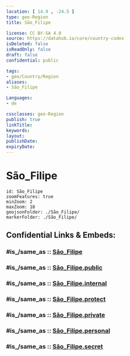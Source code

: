 ```yaml
---
location: [ 14.9 , -24.5 ] 
type: geo-Region
title: São_Filipe

license: CC BY-SA 4.0
source: https://datahub.io/core/country-codes
isDeleted: false
isReadOnly: false
draft: false
confidential: public

tags:
- geo/Country/Region
aliases:
- São_Filipe

Languages:
- de

cssclasses: geo-Region
publish: true
linkTitle: 
keywords: 
layout: 
publishDate: 
expiryDate: 
---
```


# São_Filipe

```leaflet
id: São_Filipe
zoomFeatures: true 
minZoom: 2 
maxZoom: 18
geojsonFolder: ./São_Filipe/
markerFolder: ./São_Filipe/
```


## Confidential Links & Embeds: 

### #is_/same_as :: [São_Filipe](/_Standards/Earth/Continent/Africa/Africa~West/Cape_Verde/municipalities~Cape_Verde/São_Filipe.md) 

### #is_/same_as :: [São_Filipe.public](/_public/Earth/Continent/Africa/Africa~West/Cape_Verde/municipalities~Cape_Verde/São_Filipe.public.md) 

### #is_/same_as :: [São_Filipe.internal](/_internal/Earth/Continent/Africa/Africa~West/Cape_Verde/municipalities~Cape_Verde/São_Filipe.internal.md) 

### #is_/same_as :: [São_Filipe.protect](/_protect/Earth/Continent/Africa/Africa~West/Cape_Verde/municipalities~Cape_Verde/São_Filipe.protect.md) 

### #is_/same_as :: [São_Filipe.private](/_private/Earth/Continent/Africa/Africa~West/Cape_Verde/municipalities~Cape_Verde/São_Filipe.private.md) 

### #is_/same_as :: [São_Filipe.personal](/_personal/Earth/Continent/Africa/Africa~West/Cape_Verde/municipalities~Cape_Verde/São_Filipe.personal.md) 

### #is_/same_as :: [São_Filipe.secret](/_secret/Earth/Continent/Africa/Africa~West/Cape_Verde/municipalities~Cape_Verde/São_Filipe.secret.md)

